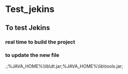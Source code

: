 # Test_jekins

## To test Jekins

###  real time to build the project 

### to update the new file


.;%JAVA_HOME%\lib\dt.jar;%JAVA_HOME%\lib\tools.jar;
